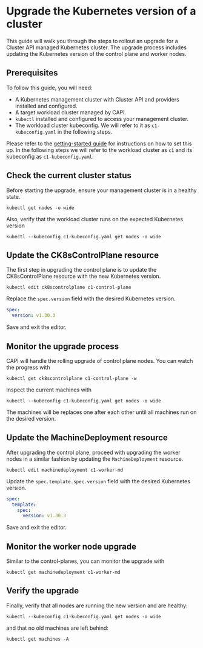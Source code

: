 # Upgrade the Kubernetes version of a cluster

This guide will walk you through the steps to rollout an upgrade for a
Cluster API managed Kubernetes cluster. The upgrade process includes updating
the Kubernetes version of the control plane and worker nodes.

## Prerequisites

To follow this guide, you will need:

- A Kubernetes management cluster with Cluster API and providers installed
  and configured.
- A target workload cluster managed by CAPI.
- `kubectl` installed and configured to access your management cluster.
- The workload cluster kubeconfig. We will refer to it as `c1-kubeconfig.yaml`
  in the following steps.

Please refer to the [getting-started guide][getting-started] for instructions
on how to set this up.
In the following steps we will refer to the workload cluster as `c1` and its
kubeconfig as `c1-kubeconfig.yaml`.

## Check the current cluster status

Before starting the upgrade, ensure your management cluster is in a healthy
state.

```
kubectl get nodes -o wide
```

Also, verify that the workload cluster runs on the expected Kubernetes version

```
kubectl --kubeconfig c1-kubeconfig.yaml get nodes -o wide
```

## Update the CK8sControlPlane resource

The first step in upgrading the control plane is to update the CK8sControlPlane
resource with the new Kubernetes version.

```
kubectl edit ck8scontrolplane c1-control-plane
```

Replace the `spec.version` field with the desired Kubernetes version.

```yaml
spec:
  version: v1.30.3
```

Save and exit the editor.

## Monitor the upgrade process

CAPI will handle the rolling upgrade of control plane nodes.
You can watch the progress with

```
kubectl get ck8scontrolplane c1-control-plane -w
```

Inspect the current machines with

```
kubectl --kubeconfig c1-kubeconfig.yaml get nodes -o wide
```

The machines will be replaces one after each other until all machines run on
the desired version.

## Update the MachineDeployment resource

After upgrading the control plane, proceed with upgrading the worker nodes
in a similar fashion by updating the `MachineDeployment` resource.

```
kubectl edit machinedeployment c1-worker-md
```

Update the `spec.template.spec.version` field with the desired
Kubernetes version.

```yaml
spec:
  template:
    spec:
      version: v1.30.3
```

Save and exit the editor.

## Monitor the worker node upgrade

Similar to the control-planes, you can monitor the upgrade with

```
kubectl get machinedeployment c1-worker-md
```

## Verify the upgrade

Finally, verify that all nodes are running the new version and are healthy:

```
kubectl --kubeconfig c1-kubeconfig.yaml get nodes -o wide
```

and that no old machines are left behind:

```
kubectl get machines -A
```

<!-- LINKS -->
[getting-started]: ../tutorial/getting-started.md
